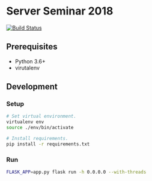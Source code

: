 # Server Seminar 2018

[![Build Status](https://travis-ci.org/ljwh1231/server-seminar-2018.svg?branch=master)](https://travis-ci.org/ljwh1231/server-seminar-2018)

## Prerequisites
* Python 3.6+
* virutalenv


## Development
### Setup
```bash
# Set virtual environment.
virtualenv env
source ./env/bin/activate

# Install requirements.
pip install -r requirements.txt
```

### Run
```bash
FLASK_APP=app.py flask run -h 0.0.0.0 --with-threads
```

